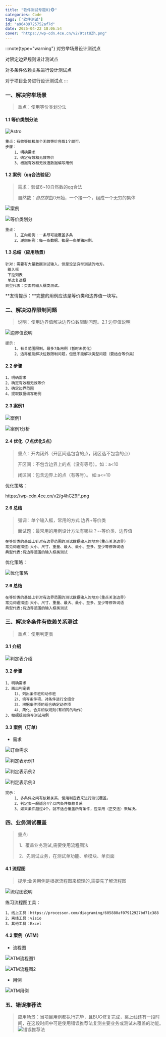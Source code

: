 ```yaml
---
title: "软件测试专题01🐵"
categories: Code
tags: ['软件测试']
id: "a96439725752af7d"
date: 2025-04-22 18:06:54
cover: "https://wp-cdn.4ce.cn/v2/9tstUZh.png"
---
```


:::note{type="warning"}
对穷举场景设计测试点

对限定边界规则设计测试点

对多条件依赖关系进行设计测试点

对于项目业务进行设计测试点
:::

### 一、解决穷举场景

> 重点：使用等价类划分法

#### 1.1 等价类划分法
![Astro](https://wp-cdn.4ce.cn/v2/175lnG6.png)

```
重点：有效等价和单个无效等价各取1个即可。
步骤：
	1、明确需求
	2、确定有效和无效等价
	3、根据有效和无效造数据编写用例
```

#### 1.2 案例（qq合法验证）

> 需求：验证6~10自然数的qq合法
>
> 自然数：*自然数*由0开始，一个接一个，组成一个无穷的集体

![案例](https://wp-cdn.4ce.cn/v2/M7rfuVT.png)

![等价类划分](https://wp-cdn.4ce.cn/v2/7CFPP8J.png)

```
重点：
	1、正向用例：一条尽可能覆盖多条
	2、逆向用例：每一条数据，都是一条单独用例。
```

#### 1.3 总结（应用场景）

```
针对：需要有大量数据测试输入，但是没法穷举测试的地方。 
 输入框
 下拉列表
 单选复选框
典型代表：页面的输入框类测试。
```

**友情提示：**完整的用例应该是等价类和边界值一块写。

### 二、解决边界限制问题

> 说明：使用边界值解决边界位数限制问题。2.1 边界值说明

![边界值说明](https://wp-cdn.4ce.cn/v2/nMLZXzx.png)

```
提示：
	1、有关范围限制，最多7条用例（暂时未优化）
	2、边界值能解决位数限制问题，但是不能解决类型问题（要结合等价类）
```

#### 2.2 步骤

```
1、明确需求
2、确定有效和无效等价
3、确定边界范围
4、提取数据编写用例
```

#### 2.3 案例1

![案例1](https://wp-cdn.4ce.cn/v2/uYv2ka6.png)

![案例1分析](https://wp-cdn.4ce.cn/v2/YxxcSYT.png)

#### 2.4 优化（7点优化5点）

> 重点：开内闭外（开区间选包含的点，闭区选不包含的点）
>
> 开区间：不包含边界上的点（没有等号）。如：a<10
>
> 闭区间：包含边界上的点（有等号）。 如:a<=10

优化策略：

https://wp-cdn.4ce.cn/v2/g4hCZ9F.png

#### 2.6 总结

> 强调：单个输入框，常用的方式 边界+等价类
>
> 面试题：最常用的用例设计方法有哪些？--等价类、边界值

```
在等价类的基础上针对有边界范围的测试数据输入的地方(重点关注边界) 
常见词语描述:大小、尺寸、重量、最大、最小、至多、至少等修饰词语 
典型代表:有边界范围的输入框类测试
```

优化策略：

![优化策略](https://wp-cdn.4ce.cn/v2/g4hCZ9F.png)

#### 2.6 总结

```
在等价类的基础上针对有边界范围的测试数据输入的地方(重点关注边界) 
常见词语描述:大小、尺寸、重量、最大、最小、至多、至少等修饰词语 
典型代表:有边界范围的输入框类测试
```

### 三、解决多条件有依赖关系测试

> 重点：使用判定表

#### 3.1 介绍

![判定表介绍](https://wp-cdn.4ce.cn/v2/oBrCtb1.png)

#### 3.2 步骤

```
1、明确需求
2、画出判定表
 	1）、列出条件桩和动作桩 
 	2）、填写条件项，对条件进行全组合 
 	3）、根据条件项的组合确定动作项 
 	4）、简化、合并相似规则(有相同的动作)
3、根据规则编写测试用例
```

#### 3.3 案例（订单）

- 需求

![订单需求](https://wp-cdn.4ce.cn/v2/tpQCowW.png)

![判定表示例1](https://wp-cdn.4ce.cn/v2/Tq8oc2J.png)

![判定表示例2](https://wp-cdn.4ce.cn/v2/HX8tpEE.png)

![判定表示例3](https://wp-cdn.4ce.cn/v2/sIkfbwm.png)

```
提示：
	1、多条件之间有依赖关系，使用判定表来进行测试覆盖。
	2、判定表一般适合4个以内条件依赖关系
	3、如果条件超过4个，就不适合覆盖所有条件，应采用（正交法）来解决。
```

### 四、业务测试覆盖

>  重点:
>
> ​	1、覆盖业务测试,需要使用流程图法
>
> ​	2、先测试业务，在测试单功能、单模块、单页面

#### 4.1 流程图

>  提示:业务用例是根据流程图来梳理的,需要先了解流程图

![流程图说明](https://wp-cdn.4ce.cn/v2/YXxQ9KE.png)

练习流程图工具：

```
1、线上工具：https://processon.com/diagraming/605880af07912927bd71c388
2、离线工具：visio
3、其他工具：Excel
```

#### 4.2 案例（ATM）

- 流程图

![ATM流程图1](https://wp-cdn.4ce.cn/v2/TveTPjE.png)

![ATM流程图2](https://wp-cdn.4ce.cn/v2/beN3wrf.png)

- 用例

![ATM用例](https://wp-cdn.4ce.cn/v2/531G1iG.png)

### 五、错误推荐法

> 应用场景：当项目用例都执行完毕，且BUG修复完成，离上线还有一段时间，在这段时间中可是使用错误推荐法复测主要业务或测试未覆盖的功能。
![错误推荐法](https://wp-cdn.4ce.cn/v2/qVOC1aC.png)